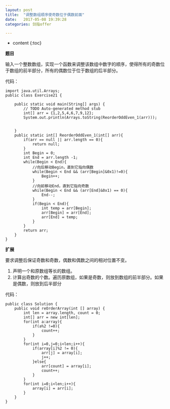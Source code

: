 ```yaml
---
layout: post
title:  "调整数组顺序使奇数位于偶数前面"
date:   2017-05-08 19:39:28
categories: 剑指offer

---
```


* content
{:toc}

**题目**

输入一个整数数组，实现一个函数来调整该数组中数字的顺序，使得所有的奇数位于数组的前半部分，所有的偶数位于位于数组的后半部分。

代码：

	import java.util.Arrays;
	public class Exercise21 {

		public static void main(String[] args) {
			// TODO Auto-generated method stub
			int[] arr = {1,2,5,4,6,7,9,12};
			System.out.println(Arrays.toString(ReorderOddEven_1(arr)));
			
			
		}
		public static int[] ReorderOddEven_1(int[] arr){
			if(arr == null || arr.length == 0){
				return null;
			}
			int Begin = 0;
			int End = arr.length -1;
			while(Begin < End){
				//向后移动Begin，直到它指向偶数
				while(Begin < End && (arr[Begin]&0x1)!=0){
					Begin++;
				}
				//向前移动End，直到它指向奇数
				while(Begin < End && (arr[End]&0x1) == 0){
					End--;
				}
				if(Begin < End){
					int temp = arr[Begin];
					arr[Begin] = arr[End];
					arr[End] = temp;
				}
			}
			return arr;
		}
	}
	
**扩展**

要求调整后保证奇数和奇数，偶数和偶数之间的相对位置不变。

1. 声明一个和原数组等长的数组。 
2. 计算出奇数的个数。遍历原数组，如果是奇数，则放到数组的前半部分。如果是偶数，则放到后半部分

代码：

	public class Solution {
		public void reOrderArray(int [] array) {
			int len = array.length, count = 0;
			int[] arr = new int[len];
			for(int a:array){
				if(a%2 !=0){
					count++;
				}
			}
			for(int i=0,j=0;i<len;i++){
				if(array[i]%2 != 0){
					arr[j] = array[i];
					j++;
				}else{
					arr[count] = array[i];
					count++;
				} 
			}
			for(int i=0;i<len;i++){
				array[i] = arr[i];
			}
		}
	}